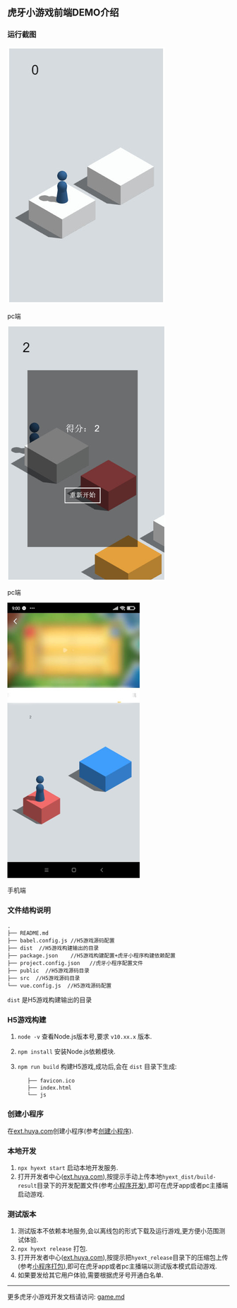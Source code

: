 ## 虎牙小游戏前端DEMO介绍
### 运行截图
![pc端](./screenshot/pc.jpg)

pc端

![pc端](./screenshot/pc2.jpg)

pc端

![手机端](./screenshot/mobile.jpg)

手机端

### 文件结构说明
```
.
├── README.md 
├── babel.config.js //H5游戏源码配置
├── dist  //H5游戏构建输出的目录
├── package.json    //H5游戏构建配置+虎牙小程序构建依赖配置
├── project.config.json   //虎牙小程序配置文件
├── public  //H5游戏源码目录
├── src  //H5游戏源码目录
└── vue.config.js  //H5游戏源码配置

```

`dist` 是H5游戏构建输出的目录

### H5游戏构建

1. `node -v` 查看Node.js版本号,要求 `v10.xx.x` 版本.
2. `npm install` 安装Node.js依赖模块.
3. `npm run build` 构建H5游戏,成功后,会在 `dist` 目录下生成:
   
    ```
       ├── favicon.ico
       ├── index.html
       └── js
    ```
### 创建小程序
在[ext.huya.com](https://ext.huya.com/)创建小程序(参考[创建小程序](https://dev.huya.com/docs/#/ems?id=_1-%e5%88%9b%e5%bb%ba%e5%b0%8f%e7%a8%8b%e5%ba%8f)).

### 本地开发
1. `npx hyext start` 启动本地开发服务.
2. 打开开发者中心([ext.huya.com](https://ext.huya.com/)),按提示手动上传本地`hyext_dist/build-result`目录下的开发配置文件(参考[小程序开发](https://dev.huya.com/docs/#/hyext-cli?id=%e5%bc%80%e5%8f%91)),即可在虎牙app或者pc主播端启动游戏.

### 测试版本
1. 测试版本不依赖本地服务,会以离线包的形式下载及运行游戏,更方便小范围测试体验.
2. `npx hyext release` 打包.
3. 打开开发者中心([ext.huya.com](https://ext.huya.com/)),按提示把`hyext_release`目录下的压缩包上传(参考[小程序打包](https://dev.huya.com/docs/#/hyext-cli?id=%e6%89%93%e5%8c%85)),即可在虎牙app或者pc主播端以测试版本模式启动游戏.
4. 如果要发给其它用户体验,需要根据虎牙号开通白名单.

---

更多虎牙小游戏开发文档请访问: [game.md](../../doc/game.md)